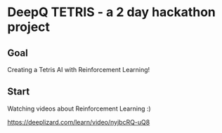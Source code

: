 # DeepQ TETRIS - a 2 day hackathon project

## Goal
Creating a Tetris AI with Reinforcement Learning!

## Start
Watching videos about Reinforcement Learning :)

https://deeplizard.com/learn/video/nyjbcRQ-uQ8
